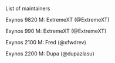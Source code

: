 List of maintainers

Exynos 9820
M: ExtremeXT (@ExtremeXT)

Exynos 990
M: ExtremeXT (@ExtremeXT)

Exynos 2100
M: Fred (@xfwdrev)

Exynos 2200
M: Dupa (@dupazlasu)
